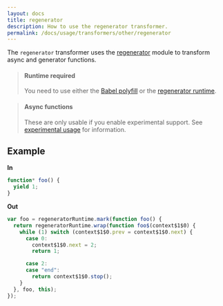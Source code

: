 ```yaml
---
layout: docs
title: regenerator
description: How to use the regenerator transformer.
permalink: /docs/usage/transformers/other/regenerator
---
```


The `regenerator` transformer uses the [regenerator](https://github.com/facebook/regenerator)
module to transform async and generator functions.

<blockquote class="babel-callout babel-callout-info">
  <h4>Runtime required</h4>
  <p>
    You need to use either the <a href="/docs/usage/polyfill">Babel polyfill</a> or the <a href="https://github.com/facebook/regenerator/blob/master/runtime.js">regenerator runtime</a>.
  </p>
</blockquote>

<blockquote class="babel-callout babel-callout-warning">
  <h4>Async functions</h4>
  <p>
    These are only usable if you enable experimental support. See <a href="/docs/usage/experimental">experimental usage</a> for information.
  </p>
</blockquote>

## Example

**In**

```javascript
function* foo() {
  yield 1;
}
```

**Out**

```javascript
var foo = regeneratorRuntime.mark(function foo() {
  return regeneratorRuntime.wrap(function foo$(context$1$0) {
    while (1) switch (context$1$0.prev = context$1$0.next) {
      case 0:
        context$1$0.next = 2;
        return 1;

      case 2:
      case "end":
        return context$1$0.stop();
    }
  }, foo, this);
});
```
